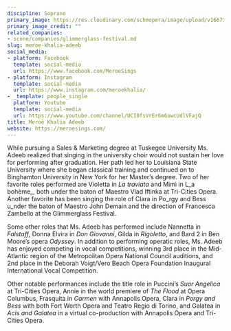 ```yaml
---
discipline: Soprano
primary_image: https://res.cloudinary.com/schmopera/image/upload/v1667353230/media/2022/11/MeroeKhaliaAdeeb_mio4c6.jpg
primary_image_credit: ""
related_companies:
- scene/companies/glimmerglass-festival.md
slug: meroe-khalia-adeeb
social_media:
- platform: Facebook
  template: social-media
  url: https://www.facebook.com/MeroeSings
- platform: Instagram
  template: social-media
  url: https://www.instagram.com/meroekhalia/
- _template: people_single
  platform: Youtube
  template: social-media
  url: https://www.youtube.com/channel/UCI0fsVrEr6m6awcUdlVFajQ
title: Meroë Khalia Adeeb
website: https://meroesings.com/
---
```

While pursuing a Sales & Marketing degree at Tuskegee University Ms. Adeeb realized that singing in the university choir would not sustain her love for performing after graduation. Her path led her to Louisiana State University where she began classical training and continued on to Binghamton University in New York for her Master’s degree. Two of her favorite roles performed are Violetta in _La traviata_ and Mimì in L_a bohème,_ both under the baton of Maestro Vlad Iftinka at Tri-Cities Opera. Another favorite has been singing the role of Clara in Po_rgy and Bess u_nder the baton of Maestro John Demain and the direction of Francesca Zambello at the Glimmerglass Festival.

Some other roles that Ms. Adeeb has performed include Nannetta in _Falstaff_, Donna Elvira in _Don Giovanni_, Gilda in _Rigoletto_, and Bard 2 in Ben Moore’s opera _Odyssey_. In addition to performing operatic roles, Ms. Adeeb has enjoyed competing in vocal competitions, winning 3rd place in the Mid-Atlantic region of the Metropolitan Opera National Council auditions, and 2nd place in the Deborah Voigt/Vero Beach Opera Foundation Inaugural International Vocal Competition.

Other notable performances include the title role in Puccini’s _Suor Angelica_ at Tri-Cities Opera, Annie in the world premiere of _The Flood_ at Opera Columbus, Frasquita in _Carmen_ with Annapolis Opera, Clara in _Porgy and Bess_ with both Fort Worth Opera and Teatro Regio di Torino, and Galatea in _Acis and Galatea_ in a virtual co-production with Annapolis Opera and Tri-Cities Opera.